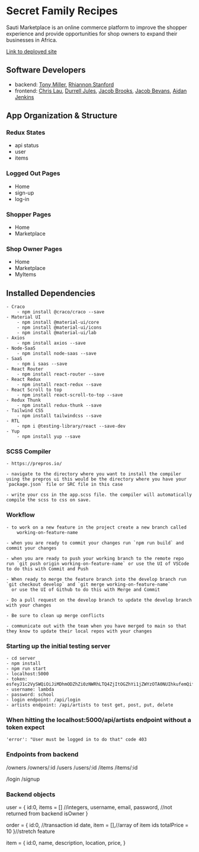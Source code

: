 # Secret Family Recipes

Sauti Marketplace is an online commerce platform to improve the shopper experience and provide opportunities for shop owners to expand their businesses in Africa. 

[Link to deployed site](https://teamamazing.netlify.app)

## Software Developers

- backend: [Tony Miller](https://github.com/artofmayhem), [Rhiannon Stanford](https://github.com/Qirhi)
- frontend: [Chris Lau](https://github.com/chrislauyc), [Durrell Jules](https://github.com/dujules23), [Jacob Brooks](https://github.com/jacob-bro), [Jacob Bevans](https://github.com/jlbevans), [Aidan Jenkins](https://github.com/AidanJJenkins)

## App Organization & Structure

### Redux States

- api status
- user
- items

### Logged Out Pages

- Home
- sign-up
- log-in


### Shopper Pages

- Home
- Marketplace

### Shop Owner Pages

- Home
- Marketplace
- MyItems


## Installed Dependencies
    - Craco
        - npm install @craco/craco --save
    - Material UI
        - npm install @material-ui/core
        - npm install @material-ui/icons
        - npm install @material-ui/lab
    - Axios
        - npm install axios --save
    - Node-SaaS
        - npm install node-saas --save
    - SaaS
        - npm i saas --save
    - React Router
        - npm install react-router --save
    - React Redux
        - npm install react-redux --save
    - React Scroll to top
        - npm install react-scroll-to-top --save
    - Redux Thunk
        - npm install redux-thunk --save
    - Tailwind CSS
        - npm install tailwindcss --save
    - RTL
        - npm i @testing-library/react --save-dev
    - Yup
        - npm install yup --save

### SCSS Compiler

    - https://prepros.io/

    - navigate to the directory where you want to install the compiler using the prepros ui this would be the directory where you have your `package.json` file or SRC file in this case

    - write your css in the app.scss file. the compiler will automatically compile the scss to css on save.

### Workflow

    - to work on a new feature in the project create a new branch called
        working-on-feature-name

    - when you are ready to commit your changes run `npm run build` and commit your changes

    - when you are ready to push your working branch to the remote repo run `git push origin working-on-feature-name` or use the UI of VSCode to do this with Commit and Push

    - When ready to merge the feature branch into the develop branch run `git checkout develop` and `git merge working-on-feature-name` 
      or use the UI of Github to do this with Merge and Commit

    - Do a pull request on the develop branch to update the develop branch with your changes

    - Be sure to clean up merge conflicts

    - communicate out with the team when you have merged to main so that they know to update their local repos with your changes

### Starting up the initial testing server

    - cd server
    - npm install
    - npm run start
    - localhost:5000
    - token: esfeyJ1c2VySWQiOiJiMDhmODZhZi0zNWRhLTQ4ZjItOGZhYi1jZWYzOTA0NUIhkufemQifQ
    - username: lambda
    - password: school
    - login endpoint: /api/login
    - artists endpoint: /api/artists to test get, post, put, delete

### When hitting the localhost:5000/api/artists endpoint without a token expect

    'error': "User must be logged in to do that" code 403

### Endpoints from backend

/owners
/owners/:id
/users
/users/:id
/items
/items/:id

/login
/signup

### Backend objects
user = {
   id:0,
   items = [] //integers,
   username,
   email,
   password, //not returned from backend
   isOwner
}

order = {
   id:0, //transaction id
   date,
   item = [],//array of item ids
   totalPrice = 10
}//stretch feature


item = {
   id:0,
   name,
   description,
   location,
   price,
}
